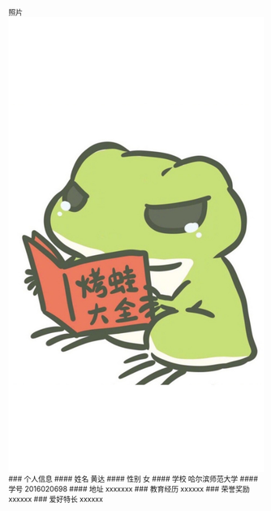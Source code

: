<td width="205" rowspan="3">照片<img src="image1.jpg" /></a></td>
### 个人信息
#### 姓名 黄达
#### 性别 女
#### 学校 哈尔滨师范大学
#### 学号 2016020698
#### 地址 xxxxxxx
### 教育经历 xxxxxx
### 荣誉奖励 xxxxxx
### 爱好特长 xxxxxx
